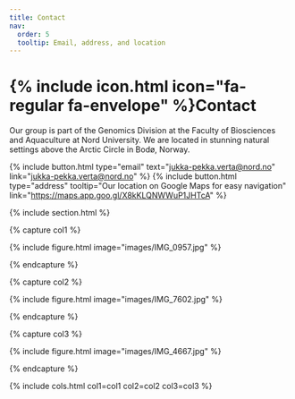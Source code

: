 ```yaml
---
title: Contact
nav:
  order: 5
  tooltip: Email, address, and location
---
```


# {% include icon.html icon="fa-regular fa-envelope" %}Contact

Our group is part of the Genomics Division at the Faculty of Biosciences and Aquaculture at Nord University. We are located in stunning natural settings above the Arctic Circle in Bodø, Norway.

{%
  include button.html
  type="email"
  text="jukka-pekka.verta@nord.no"
  link="jukka-pekka.verta@nord.no"
%}
{%
  include button.html
  type="address"
  tooltip="Our location on Google Maps for easy navigation"
  link="https://maps.app.goo.gl/X8kKLQNWWuP1JHTcA"
%}

{% include section.html %}

{% capture col1 %}

{%
  include figure.html
  image="images/IMG_0957.jpg"
%}

{% endcapture %}

{% capture col2 %}

{%
  include figure.html
  image="images/IMG_7602.jpg"
%}

{% endcapture %}

{% capture col3 %}

{%
  include figure.html
  image="images/IMG_4667.jpg"
%}

{% endcapture %}

{% include cols.html col1=col1 col2=col2 col3=col3 %}
